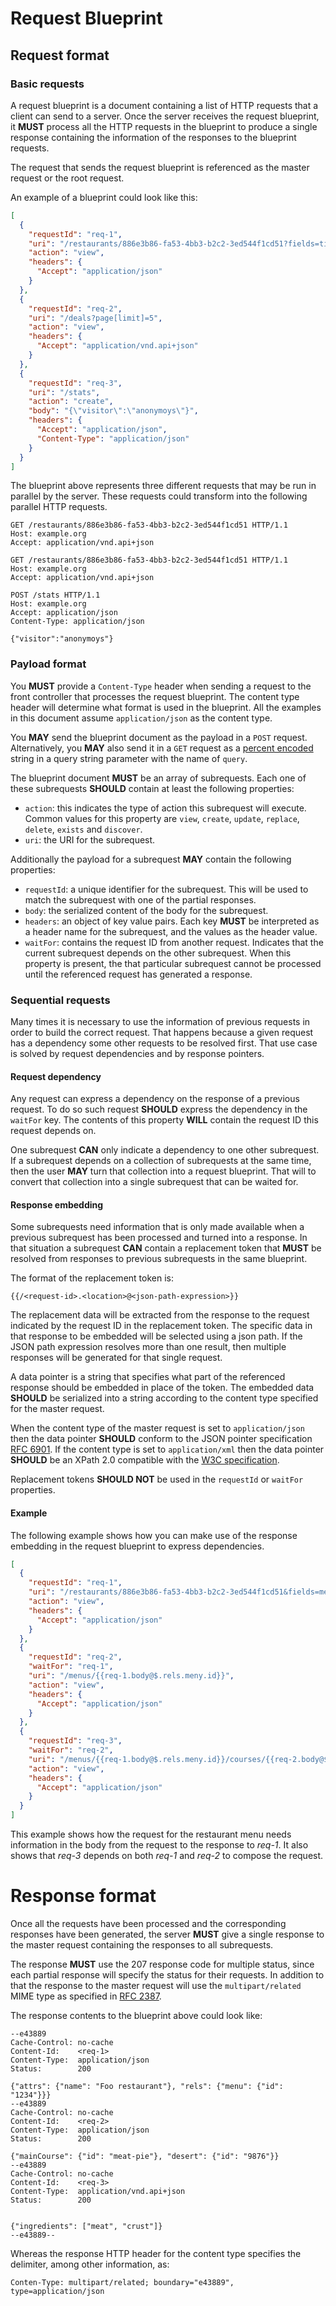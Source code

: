 # Request Blueprint

## Request format

### Basic requests
A request blueprint is a document containing a list of HTTP requests that a
client can send to a server. Once the server receives the request blueprint, it
**MUST** process all the HTTP requests in the blueprint to produce a
single response containing the information of the responses to the blueprint
requests.

The request that sends the request blueprint is referenced as the master request
or the root request.

An example of a blueprint could look like this:

```json
[
  {
    "requestId": "req-1",
    "uri": "/restaurants/886e3b86-fa53-4bb3-b2c2-3ed544f1cd51?fields=title",
    "action": "view",
    "headers": {
      "Accept": "application/json"
    }
  },
  {
    "requestId": "req-2",
    "uri": "/deals?page[limit]=5",
    "action": "view",
    "headers": {
      "Accept": "application/vnd.api+json"
    }
  },
  {
    "requestId": "req-3",
    "uri": "/stats",
    "action": "create",
    "body": "{\"visitor\":\"anonymoys\"}",
    "headers": {
      "Accept": "application/json",
      "Content-Type": "application/json"
    }
  }
]
```

The blueprint above represents three different requests that may be run in
parallel by the server. These requests could transform into the following
parallel HTTP requests.

```http
GET /restaurants/886e3b86-fa53-4bb3-b2c2-3ed544f1cd51 HTTP/1.1
Host: example.org
Accept: application/vnd.api+json

```
```http
GET /restaurants/886e3b86-fa53-4bb3-b2c2-3ed544f1cd51 HTTP/1.1
Host: example.org
Accept: application/vnd.api+json

```
```http
POST /stats HTTP/1.1
Host: example.org
Accept: application/json
Content-Type: application/json

{"visitor":"anonymoys"}
```

### Payload format
You **MUST** provide a `Content-Type` header when sending a request to the front
controller that processes the request blueprint. The content type header will
determine what format is used in the blueprint. All the examples in this
document assume `application/json` as the content type.

You **MAY** send the blueprint document as the payload in a `POST` request.
Alternatively, you **MAY** also send it in a `GET` request as a [percent
encoded](https://tools.ietf.org/html/rfc3986#section-2.1) string in a query
string parameter with the name of `query`.

The blueprint document **MUST** be an array of subrequests. Each one of these
subrequests **SHOULD** contain at least the following properties:

  * `action`: this indicates the type of action this subrequest will execute.
    Common values for this property are `view`, `create`, `update`, `replace`,
    `delete`, `exists` and `discover`.
  * `uri`: the URI for the subrequest.

Additionally the payload for a subrequest **MAY** contain the following
properties:

  * `requestId`: a unique identifier for the subrequest. This will be used to
    match the subrequest with one of the partial responses.
  * `body`: the serialized content of the body for the subrequest.
  * `headers`: an object of key value pairs. Each key **MUST** be interpreted as
    a header name for the subrequest, and the values as the header value.
  * `waitFor`: contains the request ID from another request. Indicates that the
    current subrequest depends on the other subrequest. When this property is
    present, the that particular subrequest cannot be processed until the
    referenced request has generated a response.

### Sequential requests
Many times it is necessary to use the information of previous requests in order
to build the correct request. That happens because a given request has a
dependency some other requests to be resolved first. That use case is solved by
request dependencies and by response pointers.

#### Request dependency
Any request can express a dependency on the response of a previous request. To
do so such request **SHOULD** express the dependency in the `waitFor` key. The
contents of this property **WILL** contain the request ID this request depends
on.

One subrequest **CAN** only indicate a dependency to one other subrequest. If a
subrequest depends on a collection of subrequests at the same time, then the
user **MAY** turn that collection into a request blueprint. That will to convert
that collection into a single subrequest that can be waited for.

#### Response embedding
Some subrequests need information that is only made available when a previous
subrequest has been processed and turned into a response. In that situation a
subrequest **CAN** contain a replacement token that **MUST** be resolved from
responses to previous subrequests in the same blueprint.

The format of the replacement token is:
```
{{/<request-id>.<location>@<json-path-expression>}}
```

The replacement data will be extracted from the response to the request
indicated by the request ID in the replacement token. The specific data in that
response to be embedded will be selected using a json path. If the JSON path
expression resolves more than one result, then multiple responses will be
generated for that single request.

A data pointer is a string that specifies what part of the referenced response
should be embedded in place of the token. The embedded data **SHOULD** be
serialized into a string according to the content type specified for the master
request.

When the content type of the master request is set to `application/json` then
the data pointer **SHOULD** conform to the JSON pointer specification [RFC
6901](https://tools.ietf.org/html/rfc6901). If the content type is set to
`application/xml` then the data pointer **SHOULD** be an XPath 2.0 compatible
with the [W3C specification](https://www.w3.org/TR/xpath20).

Replacement tokens **SHOULD NOT** be used in the `requestId` or `waitFor`
properties.

#### Example
The following example shows how you can make use of the response embedding in
the request blueprint to express dependencies.

```json
[
  {
    "requestId": "req-1",
    "uri": "/restaurants/886e3b86-fa53-4bb3-b2c2-3ed544f1cd51&fields=menus",
    "action": "view",
    "headers": {
      "Accept": "application/json"
    }
  },
  {
    "requestId": "req-2",
    "waitFor": "req-1",
    "uri": "/menus/{{req-1.body@$.rels.meny.id}}",
    "action": "view",
    "headers": {
      "Accept": "application/json"
    }
  },
  {
    "requestId": "req-3",
    "waitFor": "req-2",
    "uri": "/menus/{{req-1.body@$.rels.meny.id}}/courses/{{req-2.body@$.mainCourse.id}}",
    "action": "view",
    "headers": {
      "Accept": "application/json"
    }
  }
]
```

This example shows how the request for the restaurant menu needs information in
the body from the request to the response to _req-1_. It also shows that
_req-3_ depends on both _req-1_ and _req-2_ to compose the request.

# Response format
Once all the requests have been processed and the corresponding responses have
been generated, the server **MUST** give a single response to the master
request containing the responses to all subrequests.

The response **MUST** use the 207 response code for multiple status, since each
partial response will specify the status for their requests. In addition to that
the response to the master request will use the `multipart/related` MIME type as
specified in [RFC 2387](https://tools.ietf.org/html/rfc2387).

The response contents to the blueprint above could look like:

```http
--e43889
Cache-Control: no-cache
Content-Id:    <req-1>
Content-Type:  application/json
Status:        200
 
{"attrs": {"name": "Foo restaurant"}, "rels": {"menu": {"id": "1234"}}}
--e43889
Cache-Control: no-cache
Content-Id:    <req-2>
Content-Type:  application/json
Status:        200
 
{"mainCourse": {"id": "meat-pie"}, "desert": {"id": "9876"}}
--e43889
Cache-Control: no-cache
Content-Id:    <req-3>
Content-Type:  application/vnd.api+json
Status:        200

 
{"ingredients": ["meat", "crust"]}
--e43889--
```

Whereas the response HTTP header for the content type specifies the delimiter,
among other information, as:

```http
Conten-Type: multipart/related; boundary="e43889", type=application/json
```
